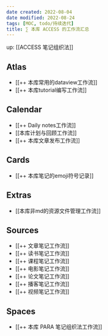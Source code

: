 ```yaml
---
date created: 2022-08-04
date modified: 2022-08-24
tags: [MOC, todo/持续迭代]
title: ∑ 本库 ACCESS 的工作流汇总
---
```


up: [[ACCESS 笔记组织法]]

## Atlas

- [[++ 本库常用的dataview工作流]]
- [[++ 本库tutorial编写工作流]]

## Calendar

- [[++ Daily notes工作流]]
- [[本库计划与回顾工作流]]
- [[++ 本库文章发布工作流]]

## Cards

- [[++ 本库笔记的emoji符号记录]]

## Extras

- [[本库非md的资源文件管理工作流]]

## Sources

- [[++ 文章笔记工作流]]
- [[++ 读书笔记工作流]]
- [[++ 课程笔记工作流]]
- [[++ 电影笔记工作流]]
- [[++ 论文笔记工作流]]
- [[++ 播客笔记工作流]]
- [[++ 视频笔记工作流]]

## Spaces

- [[++ 本库 PARA 笔记组织法工作流]]
